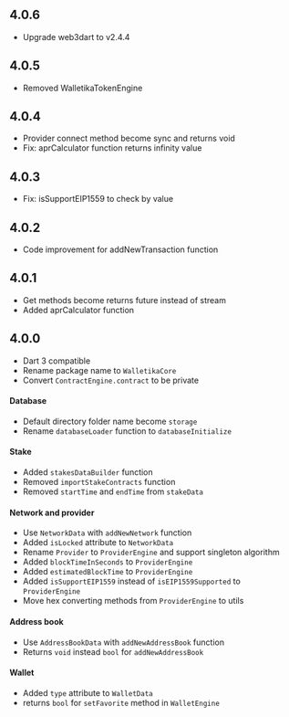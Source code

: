 ## 4.0.6
- Upgrade web3dart to v2.4.4

## 4.0.5
- Removed WalletikaTokenEngine

## 4.0.4
- Provider connect method become sync and returns void
- Fix: aprCalculator function returns infinity value

## 4.0.3
- Fix: isSupportEIP1559 to check by value

## 4.0.2
- Code improvement for addNewTransaction function

## 4.0.1
- Get methods become returns future instead of stream
- Added aprCalculator function

## 4.0.0
- Dart 3 compatible
- Rename package name to `WalletikaCore`
- Convert `ContractEngine.contract` to be private
#### Database
- Default directory folder name become `storage`
- Rename `databaseLoader` function to `databaseInitialize`
#### Stake
- Added `stakesDataBuilder` function
- Removed `importStakeContracts` function
- Removed `startTime` and `endTime` from `stakeData`
#### Network and provider
- Use `NetworkData` with `addNewNetwork` function
- Added `isLocked` attribute to `NetworkData`
- Rename `Provider` to `ProviderEngine` and support singleton algorithm
- Added `blockTimeInSeconds` to `ProviderEngine`
- Added `estimatedBlockTime` to `ProviderEngine`
- Added `isSupportEIP1559` instead of `isEIP1559Supported` to `ProviderEngine`
- Move hex converting methods from `ProviderEngine` to utils
#### Address book
- Use `AddressBookData` with `addNewAddressBook` function
- Returns `void` instead `bool` for `addNewAddressBook` 
#### Wallet
- Added `type` attribute to `WalletData`
- returns `bool` for `setFavorite` method in `WalletEngine`